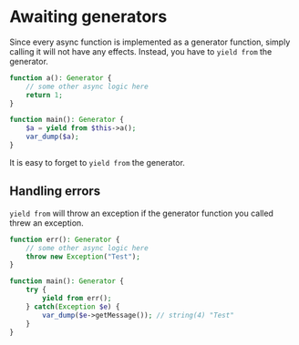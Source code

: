 # Awaiting generators
Since every async function is implemented as a generator function,
simply calling it will not have any effects.
Instead, you have to `yield from` the generator.

```php
function a(): Generator {
	// some other async logic here
	return 1;
}

function main(): Generator {
	$a = yield from $this->a();
	var_dump($a);
}
```

It is easy to forget to `yield from` the generator.
<!-- TODO provide suggestions -->
<!-- TODO does phpstan detect this? -->

## Handling errors
`yield from` will throw an exception
if the generator function you called threw an exception.

```php
function err(): Generator {
	// some other async logic here
	throw new Exception("Test");
}

function main(): Generator {
	try {
		yield from err();
	} catch(Exception $e) {
		var_dump($e->getMessage()); // string(4) "Test"
	}
}
```
